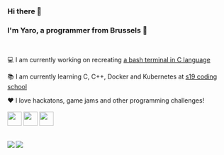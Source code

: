 ### Hi there 👋

### I'm Yaro, a programmer from Brussels 🧇
<br/>

💻 I am currently working on recreating [a bash terminal in C language](https://github.com/Ysoroko/Minishell)

📚 I am currently learning C, C++, Docker and Kubernetes at [s19 coding school](http://www.s19.be)

❤️ I love hackatons, game jams and other programming challenges!
<br/>
<br/>
[<img height="32" width="32" src="https://cdn.jsdelivr.net/npm/simple-icons@v4/icons/linkedin.svg" />](https://www.linkedin.com/in/yaroslav-soroko-042416153/)
[<img height="32" width="32" src="https://cdn.jsdelivr.net/npm/simple-icons@v4/icons/codingame.svg" />](https://www.codingame.com/profile/b8e4fffee4dc8f125e3e04f828f985049447804)
[<img height="32" width="32" src="https://cdn.jsdelivr.net/npm/simple-icons@v4/icons/itch-dot-io.svg" />](https://yaro-soroko.itch.io)

<br/>
<img align="left" src="https://github-readme-stats.vercel.app/api?username=ysoroko&count_private=true&theme=calm&show_icons=true" />
<img align="left" src="https://github-readme-stats.vercel.app/api/top-langs/?username=ysoroko&layout=compact&count_private=true&theme=calm&show_icons=true" />
